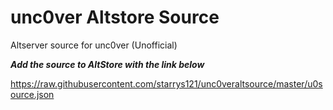 # unc0ver Altstore Source
Altserver source for unc0ver (Unofficial)

***Add the source to AltStore with the link below*** 

https://raw.githubusercontent.com/starrys121/unc0veraltsource/master/u0source.json

